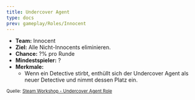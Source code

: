 ```yaml
---
title: Undercover Agent
type: docs
prev: gameplay/Roles/Innocent
---
```


- **Team:** Innocent
- **Ziel:** Alle Nicht-Innocents eliminieren.
- **Chance:** ?% pro Runde
- **Mindestspieler:** ?
- **Merkmale:**
  - Wenn ein Detective stirbt, enthüllt sich der Undercover Agent als neuer Detective und nimmt dessen Platz ein.

<small>Quelle: [Steam Workshop - Undercover Agent Role](https://steamcommunity.com/sharedfiles/filedetails/?id=3333304844)</small>
